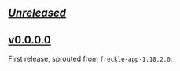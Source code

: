 ## [_Unreleased_](https://github.com/freckle/freckle-app/compare/freckle-env-v0.0.0.0...main)

## [v0.0.0.0](https://github.com/freckle/freckle-app/tree/freckle-env-v0.0.0.0)

First release, sprouted from `freckle-app-1.18.2.0`.
